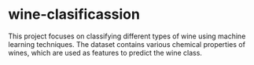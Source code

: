 # wine-clasificassion
This project focuses on classifying different types of wine using machine learning techniques. The dataset contains various chemical properties of wines, which are used as features to predict the wine class.
